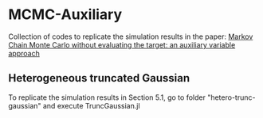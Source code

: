 # MCMC-Auxiliary
Collection of codes to replicate the simulation results in the paper: [Markov Chain Monte Carlo without evaluating the target: an auxiliary variable approach](https://arxiv.org/abs/2406.05242)

## Heterogeneous truncated Gaussian
To replicate the simulation results in Section 5.1, go to folder "hetero-trunc-gaussian" and execute TruncGaussian.jl
